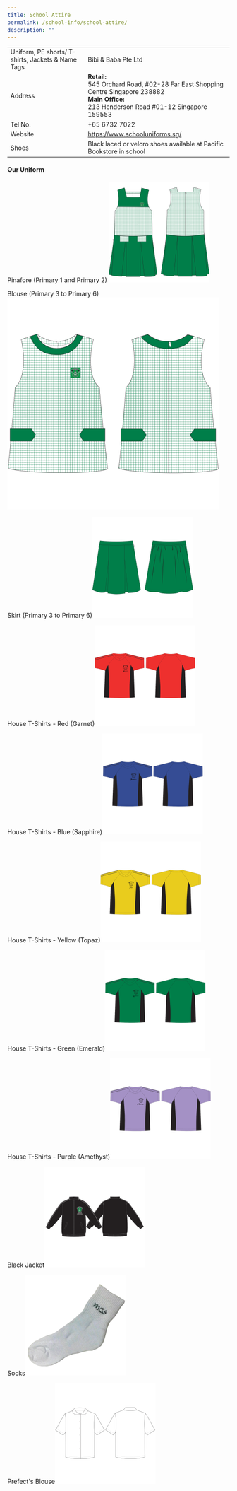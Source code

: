 ```yaml
---
title: School Attire
permalink: /school-info/school-attire/
description: ""
---
```

<table border="0">
<tbody>
<tr>
<td>Uniform, PE shorts/ T-shirts, Jackets &amp; Name Tags</td>
<td>Bibi & Baba Pte Ltd</td>
</tr>
<tr>
<td>Address</td>
<td><strong>Retail: </strong> </br>545 Orchard Road,
#02-28 Far East Shopping Centre
Singapore 238882
</br> <strong>Main Office: </strong>
</br> 213 Henderson Road #01-12 Singapore 159553
	</td>
</tr>
<tr>
<td>Tel No.</td>
<td>+65 6732 7022</td>
</tr>
<tr>
<td>Website</td>
<td><a href="https://www.schooluniforms.sg/" target="_blank" rel="noopener">https://www.schooluniforms.sg/</a></td>
</tr>

<tr>
<td>Shoes</td>
<td>Black laced or velcro shoes available at Pacific Bookstore in school</td>
</tr>
</tbody>
</table>
<h4>Our Uniform</h4>

Pinafore (Primary 1 and Primary 2)
![](/images/Uniform%20(New)/MCS%20Pinafore-228x228.png)

Blouse (Primary 3 to Primary 6)![](/images/Uniform%20(New)/Blouse.png)

Skirt (Primary 3 to Primary 6)![](/images/Uniform%20(New)/MCS%20Skirt-228x228.png)

House T-Shirts - Red (Garnet)![](/images/Uniform%20(New)/MCS%20Red%20House%20T-Shirt-228x228.png)

House T-Shirts - Blue (Sapphire)![](/images/Uniform%20(New)/Blue.png)

House T-Shirts - Yellow (Topaz)![](/images/Uniform%20(New)/MCS%20Yellow%20Houset%20T-Shirt-228x228.png)

House T-Shirts - Green (Emerald)![](/images/Uniform%20(New)/MCS%20Green%20House%20T-Shirt-228x228.png)

House T-Shirts - Purple (Amethyst)![](/images/Uniform%20(New)/MCS%20Purple%20House%20T-Shirt-228x228.png)

Black Jacket![](/images/Uniform%20(New)/MCS%20Jacket-228x228.png)

Socks![](/images/Uniform%20(New)/MCS%20Socks-228x228.png)

Prefect's Blouse![](/images/Uniform%20(New)/NTPS%20Blouse%20(Resize)-228x228.png)